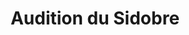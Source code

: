 ---
title: "Audition du Sidobre"
url: /castres/audition-du-sidobre/
shop: les appareils auditifs
---